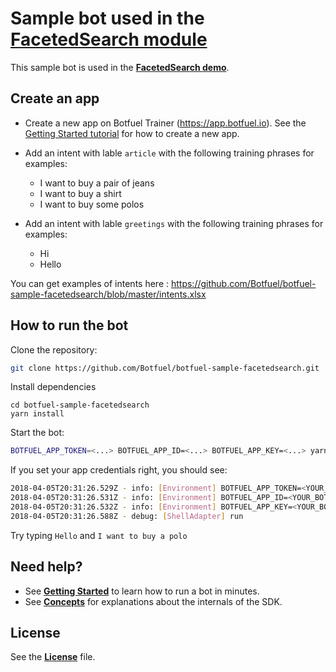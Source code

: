 # Sample bot used in the [FacetedSearch module](https://docs.botfuel.io/dialog/modules/faceted-search)

This sample bot is used in the [**FacetedSearch demo**](https://docs.botfuel.io/platform/demos/faceted-search).

## Create an app

* Create a new app on Botfuel Trainer (https://app.botfuel.io). See the [Getting Started tutorial](https://tutorials.botfuel.io/#/codelab/getting-started?step=1) for how to create a new app.

* Add an intent with lable `article` with the following training phrases for examples:

  * I want to buy a pair of jeans
  * I want to buy a shirt
  * I want to buy some polos

* Add an intent with lable `greetings` with the following training phrases for examples:
  * Hi
  * Hello

You can get examples of intents here : https://github.com/Botfuel/botfuel-sample-facetedsearch/blob/master/intents.xlsx

## How to run the bot

Clone the repository:

```bash
git clone https://github.com/Botfuel/botfuel-sample-facetedsearch.git
```

Install dependencies

```
cd botfuel-sample-facetedsearch
yarn install
```

Start the bot:

```bash
BOTFUEL_APP_TOKEN=<...> BOTFUEL_APP_ID=<...> BOTFUEL_APP_KEY=<...> yarn start shell-config.js
```

If you set your app credentials right, you should see:

```bash
2018-04-05T20:31:26.529Z - info: [Environment] BOTFUEL_APP_TOKEN=<YOUR_BOT_APP_TOKEN>
2018-04-05T20:31:26.531Z - info: [Environment] BOTFUEL_APP_ID=<YOUR_BOT_ID>
2018-04-05T20:31:26.532Z - info: [Environment] BOTFUEL_APP_KEY=<YOUR_BOT_APP_KEY>
2018-04-05T20:31:26.588Z - debug: [ShellAdapter] run
```

Try typing `Hello` and `I want to buy a polo`

## Need help?

* See [**Getting Started**](https://tutorials.botfuel.io/#/codelab/getting-started?step=1) to learn how to run a bot in minutes.
* See [**Concepts**](https://docs.botfuel.io/platform/concepts) for explanations about the internals of the SDK.

## License

See the [**License**](LICENSE.md) file.
